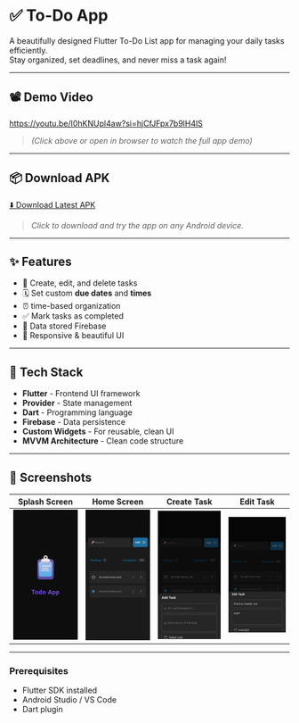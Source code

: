 # ✅ To-Do App

A beautifully designed Flutter To-Do List app for managing your daily tasks efficiently.  
Stay organized, set deadlines, and never miss a task again!

---

## 📽️ Demo Video

https://youtu.be/I0hKNUpl4aw?si=hjCfJFpx7b9lH4lS  
> _(Click above or open in browser to watch the full app demo)_

---

## 📦 Download APK

[⬇️ Download Latest APK](https://github.com/Adilcpgithub/to_do_app/releases)

> _Click to download and try the app on any Android device._

---


## ✨ Features

- 📝 Create, edit, and delete tasks
- 🗓️ Set custom **due dates** and **times**
- ⏰ time-based organization
- ✅ Mark tasks as completed
- 💾 Data stored  Firebase 
- 📱 Responsive & beautiful UI

---

## 🧠 Tech Stack

- **Flutter** - Frontend UI framework
- **Provider** - State management
- **Dart** - Programming language
- **Firebase** - Data persistence
- **Custom Widgets** - For reusable, clean UI
- **MVVM Architecture** - Clean code structure

---

## 📸 Screenshots

| Splash Screen        | Home Screen         | Create Task        | Edit Task         |
|----------------------|---------------------|---------------------|-------------------|
| ![Splash](asset/splash%20screen.jpg) | ![Home](asset/home.jpg) | ![Create](asset/addTodo%20screen.jpg) | ![Edit](asset/editTodo%20screen.jpg) |

---


### Prerequisites

- Flutter SDK installed
- Android Studio / VS Code
- Dart plugin
